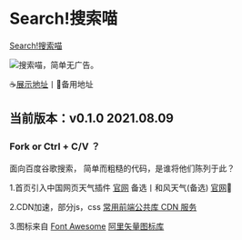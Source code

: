 # Search!搜索喵
[Search!搜索喵](https://plaidweb.top/search/index.html)

![](https://cdn.plaidweb.top/A/image/search/64.png)搜索喵，简单无广告。

☕[展示地址](http://plaidweb.top/Search/ "Search!搜索喵")丨🤞备用地址

## 当前版本：v0.1.0 2021.08.09
### Fork or Ctrl + C/V ？
面向百度谷歌搜索，
简单而粗糙的代码，是谁将他们陈列于此？

1.首页引入中国网页天气插件 [官网](http://www.weather.com.cn "中国天气网")
备选丨和风天气(备选) [官网](https://widget.qweather.com/ "和风天气插件")🍉

2.CDN加速，部分js，css [常用前端公共库 CDN 服务](https://css.loli.net/ "常用前端公共库 CDN 服务")

3.图标来自 [Font Awesome](https://fontawesome.com/ "Font Awesome") [阿里矢量图标库](https://www.iconfont.cn/ "阿里巴巴矢量图标库")


